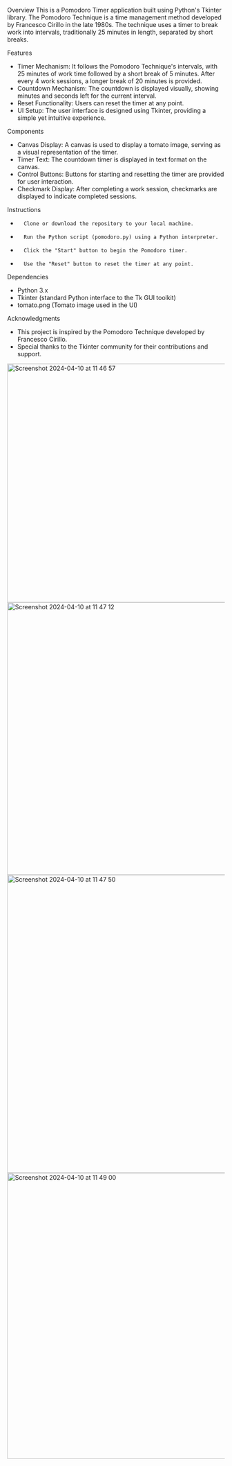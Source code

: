 

Overview
This is a Pomodoro Timer application built using Python's Tkinter library. The Pomodoro Technique is a time management method developed by Francesco Cirillo in the late 1980s. The technique uses a timer to break work into intervals, traditionally 25 minutes in length, separated by short breaks.

Features
* Timer Mechanism: It follows the Pomodoro Technique's intervals, with 25 minutes of work time followed by a short break of 5 minutes. After every 4 work sessions, a longer break of 20 minutes is provided.
* Countdown Mechanism: The countdown is displayed visually, showing minutes and seconds left for the current interval.
* Reset Functionality: Users can reset the timer at any point.
* UI Setup: The user interface is designed using Tkinter, providing a simple yet intuitive experience.

Components
* Canvas Display: A canvas is used to display a tomato image, serving as a visual representation of the timer.
* Timer Text: The countdown timer is displayed in text format on the canvas.
* Control Buttons: Buttons for starting and resetting the timer are provided for user interaction.
* Checkmark Display: After completing a work session, checkmarks are displayed to indicate completed sessions.

Instructions
* 		Clone or download the repository to your local machine.
* 		Run the Python script (pomodoro.py) using a Python interpreter.
* 		Click the "Start" button to begin the Pomodoro timer.
* 		Use the "Reset" button to reset the timer at any point.

Dependencies
* Python 3.x
* Tkinter (standard Python interface to the Tk GUI toolkit)
* tomato.png (Tomato image used in the UI)

Acknowledgments
* This project is inspired by the Pomodoro Technique developed by Francesco Cirillo.
* Special thanks to the Tkinter community for their contributions and support.




<img width="551" alt="Screenshot 2024-04-10 at 11 46 57" src="https://github.com/HesamFarjad/Pomodoro_Timer/assets/81914229/db853d2e-3498-407d-af0a-3ba7b767e015">
<img width="629" alt="Screenshot 2024-04-10 at 11 47 12" src="https://github.com/HesamFarjad/Pomodoro_Timer/assets/81914229/640ab76d-210c-4f52-9031-7fffc7f21c30">
<img width="688" alt="Screenshot 2024-04-10 at 11 47 50" src="https://github.com/HesamFarjad/Pomodoro_Timer/assets/81914229/c4ff65ac-fc8f-43ab-b50c-f3e6f2ea5182">
<img width="660" alt="Screenshot 2024-04-10 at 11 49 00" src="https://github.com/HesamFarjad/Pomodoro_Timer/assets/81914229/4a79a9ec-f537-448b-a6ad-e464e3ea568a">
